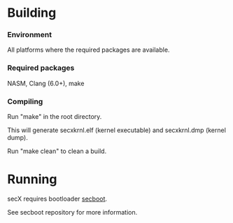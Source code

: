 # Building
### Environment
All platforms where the required packages are available.

### Required packages
NASM, Clang (6.0+), make

### Compiling
Run "make" in the root directory.

This will generate secxkrnl.elf (kernel executable) and secxkrnl.dmp (kernel dump).

Run "make clean" to clean a build.

# Running
secX requires bootloader [secboot](https://github.com/secXsQuared/secboot).

See secboot repository for more information.
